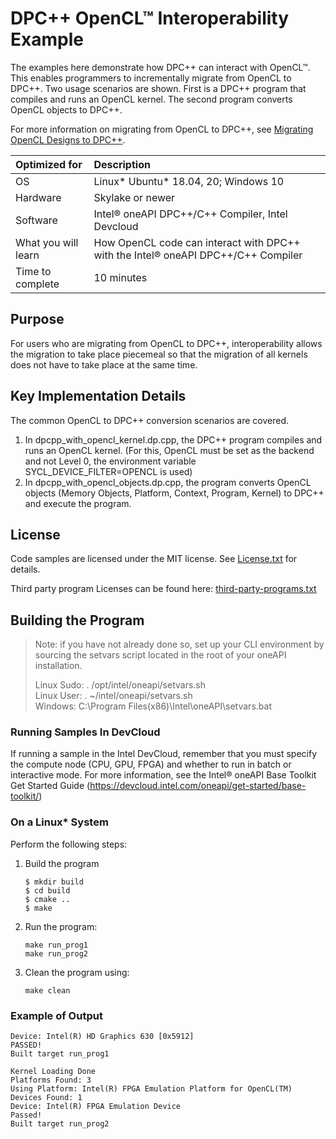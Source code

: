 # DPC++ OpenCL&trade; Interoperability Example

The examples here demonstrate how DPC++ can interact with OpenCL&trade;. This enables programmers to incrementally migrate from
OpenCL to DPC++. Two usage scenarios are shown. First is a DPC++ program that compiles and runs an OpenCL kernel. The second program converts OpenCL objects to DPC++.

For more information on migrating from OpenCL to DPC++, see [Migrating OpenCL Designs to DPC++](https://software.intel.com/content/www/us/en/develop/articles/migrating-opencl-designs-to-dpcpp.html).

| Optimized for                       | Description
|:---                               |:---
| OS                                | Linux* Ubuntu* 18.04, 20; Windows 10
| Hardware                          | Skylake or newer
| Software                          | Intel&reg; oneAPI DPC++/C++ Compiler, Intel Devcloud
| What you will learn               | How OpenCL code can interact with DPC++ with the Intel&reg; oneAPI DPC++/C++ Compiler
| Time to complete                  | 10 minutes

## Purpose
For users who are migrating from OpenCL to DPC++, interoperability allows the migration to take place piecemeal so that the migration of all kernels does not have to take place at the same time.
 
## Key Implementation Details
The common OpenCL to DPC++ conversion scenarios are covered.
1. In dpcpp_with_opencl_kernel.dp.cpp, the DPC++ program compiles and runs an OpenCL kernel. (For this, OpenCL must be set as the backend and not Level 0, the environment variable SYCL_DEVICE_FILTER=OPENCL is used)
2. In dpcpp_with_opencl_objects.dp.cpp, the program converts OpenCL objects (Memory Objects, Platform, Context, Program, Kernel) to DPC++ and execute the program. 

## License  
Code samples are licensed under the MIT license. See
[License.txt](https://github.com/oneapi-src/oneAPI-samples/blob/master/License.txt) for details.

Third party program Licenses can be found here: [third-party-programs.txt](https://github.com/oneapi-src/oneAPI-samples/blob/master/third-party-programs.txt)

## Building the Program

> Note: if you have not already done so, set up your CLI 
> environment by sourcing  the setvars script located in 
> the root of your oneAPI installation. 
>
> Linux Sudo: . /opt/intel/oneapi/setvars.sh  
> Linux User: . ~/intel/oneapi/setvars.sh  
> Windows: C:\Program Files(x86)\Intel\oneAPI\setvars.bat

### Running Samples In DevCloud
If running a sample in the Intel DevCloud, remember that you must specify the compute node (CPU, GPU, FPGA) and whether to run in batch or interactive mode. For more information, see the Intel® oneAPI Base Toolkit Get Started Guide (https://devcloud.intel.com/oneapi/get-started/base-toolkit/)

### On a Linux* System
Perform the following steps:
1. Build the program
	```
    $ mkdir build
    $ cd build
    $ cmake ..
	$ make
	```

2. Run the program:
    ```
    make run_prog1
    make run_prog2
    ```

3. Clean the program using:
    ```
    make clean
    ```

### Example of Output
```
Device: Intel(R) HD Graphics 630 [0x5912]
PASSED!
Built target run_prog1

Kernel Loading Done
Platforms Found: 3
Using Platform: Intel(R) FPGA Emulation Platform for OpenCL(TM)
Devices Found: 1
Device: Intel(R) FPGA Emulation Device
Passed!
Built target run_prog2
```
